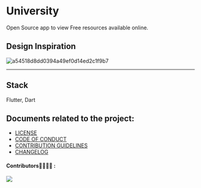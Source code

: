 # University
Open Source app to view Free resources available online.

## Design Inspiration
![a54518d8dd0394a49ef0d14ed2c1f9b7](https://user-images.githubusercontent.com/53579386/133935473-845c5320-02b0-4d5f-933c-27d3ba347ba2.png)
<hr>

## Stack
Flutter, Dart

## Documents related to the project:

- [LICENSE](./LICENSE)
- [CODE OF CONDUCT](./CODE_OF_CONDUCT.md)
- [CONTRIBUTION GUIDELINES](./CONTRIBUTING.MD)
- [CHANGELOG](./CHANGELOG.md)

#### Contributors👩‍💻👨‍💻 :

<a href="https://github.com/adityathakurxd/university/graphs/contributors">
  <img src="https://contributors-img.web.app/image?repo=adityathakurxd/university" />
</a>

